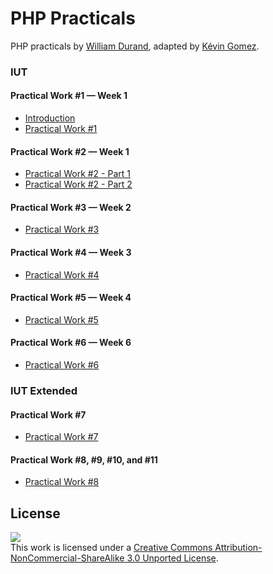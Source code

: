 PHP Practicals
==============

PHP practicals by [William Durand](http://github.com/willdurand), adapted by [Kévin
Gomez](https://github.com/K-Phoen/).

### IUT

#### Practical Work #1 — Week 1

* [Introduction](src/iut/introduction.md)
* [Practical Work #1](src/iut/1.md)

#### Practical Work #2 — Week 1

* [Practical Work #2 - Part 1](src/iut/2-1.md)
* [Practical Work #2 - Part 2](src/iut/2-2.md)

#### Practical Work #3 —  Week 2

* [Practical Work #3](src/iut/3.md)

#### Practical Work #4 —  Week 3

* [Practical Work #4](src/iut/4.md)

#### Practical Work #5 —  Week 4

* [Practical Work #5](src/iut/5.md)

#### Practical Work #6 —  Week 6

* [Practical Work #6](src/iut/6.md)

### IUT Extended

#### Practical Work #7

* [Practical Work #7](src/iut/7.md)

#### Practical Work #8, #9, #10, and #11

* [Practical Work #8](src/iut/8.md)

License
-------

[![](http://i.creativecommons.org/l/by-nc-sa/3.0/88x31.png)
](http://creativecommons.org/licenses/by-nc-sa/3.0/)<br />This work is
licensed under a [Creative Commons Attribution-NonCommercial-ShareAlike 3.0
Unported License](http://creativecommons.org/licenses/by-nc-sa/3.0/).
